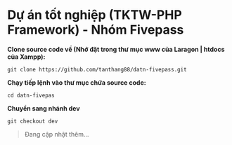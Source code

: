 # Dự án tốt nghiệp (TKTW-PHP Framework) - Nhóm Fivepass
**Clone source code về (Nhớ đặt trong thư mục www của Laragon | htdocs của Xampp):**
```
git clone https://github.com/tanthang88/datn-fivepass.git
```
**Chạy tiếp lệnh vào thư mục chứa source code:**
```
cd datn-fivepas
```
**Chuyển sang nhánh dev**
```
git checkout dev
```
> Đang cập nhật thêm...
